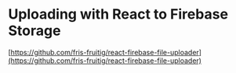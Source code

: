 # Uploading with React to Firebase Storage

[https://github.com/fris-fruitig/react-firebase-file-uploader](https://github.com/fris-fruitig/react-firebase-file-uploader)

